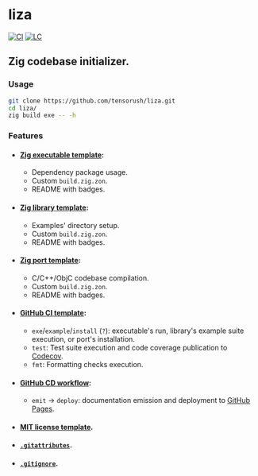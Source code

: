 # liza

[![CI][ci-shd]][ci-url]
[![LC][lc-shd]][lc-url]

## Zig codebase initializer.

### Usage

```sh
git clone https://github.com/tensorush/liza.git
cd liza/
zig build exe -- -h
```

### Features

- #### [Zig executable template](src/templates/exe/):
    - Dependency package usage.
    - Custom `build.zig.zon`.
    - README with badges.

- #### [Zig library template](src/templates/lib/):
    - Examples' directory setup.
    - Custom `build.zig.zon`.
    - README with badges.

- #### [Zig port template](src/templates/prt/):
    - C/C++/ObjC codebase compilation.
    - Custom `build.zig.zon`.
    - README with badges.

- #### [GitHub CI template](src/templates/.github/workflows/ci.yaml):
    - `exe`/`example`/`install` (`?`): executable's run, library's example suite execution, or port's installation.
    - `test`: Test suite execution and code coverage publication to [Codecov](https://docs.codecov.com/docs/github-2-getting-a-codecov-account-and-uploading-coverage#install-the-github-app-integration).
    - `fmt`: Formatting checks execution.

- #### [GitHub CD workflow](src/templates/.github/workflows/cd.yaml):
    - `emit` -> `deploy`: documentation emission and deployment to [GitHub Pages](https://docs.github.com/en/pages/getting-started-with-github-pages/configuring-a-publishing-source-for-your-github-pages-site#publishing-with-a-custom-github-actions-workflow).

- #### [MIT license template](src/templates/LICENSE).

- #### [`.gitattributes`](src/templates/.gitattributes).

- #### [`.gitignore`](src/templates/.gitignore).

<!-- MARKDOWN LINKS -->

[ci-shd]: https://img.shields.io/github/actions/workflow/status/tensorush/liza/ci.yaml?branch=main&style=for-the-badge&logo=github&label=CI&labelColor=black
[ci-url]: https://github.com/tensorush/liza/blob/main/.github/workflows/ci.yaml
[lc-shd]: https://img.shields.io/github/license/tensorush/liza.svg?style=for-the-badge&labelColor=black
[lc-url]: https://github.com/tensorush/liza/blob/main/LICENSE
